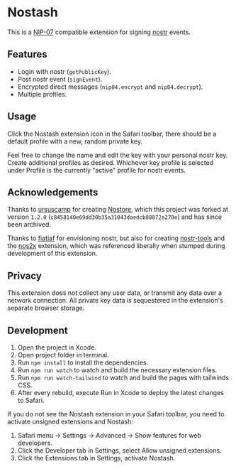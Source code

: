 # Nostash

This is a [NIP-07][nip07] compatible extension for signing [nostr][nostr] events.

## Features

- Login with nostr (`getPublicKey`).
- Post nostr event (`signEvent`).
- Encrypted direct messages (`nip04.encrypt` and `nip04.decrypt`).
- Multiple profiles.

## Usage

Click the Nostash extension icon in the Safari toolbar, there should be a default profile with a new, random private key.

Feel free to change the name and edit the key with your personal nostr key. Create additional profiles as desired. Whichever key profile is selected under Profile is the currently "active" profile for nostr events.

## Acknowledgements

Thanks to [ursuscamp][ursuscamp] for creating [Nostore][Nostore], which this project was forked at version `1.2.0` (`c8458140e69dd30b35a31043daedcb88872a270e`) and has since been archived.

Thanks to [fiatjaf][fiatjaf] for envisioning nostr, but also for creating [nostr-tools][nostr-tools] and the [nos2x][nos2x] extension, which was referenced liberally when stumped during development of this extension.

## Privacy

This extension does not collect any user data, or transmit any data over a network connection. All private key data is sequestered in the extension's separate browser storage.

## Development

1. Open the project in Xcode.
2. Open project folder in terminal.
3. Run `npm install` to install the dependencies.
4. Run `npm run watch` to watch and build the necessary extension files.
5. Run `npm run watch-tailwind` to watch and build the pages with tailwinds CSS.
6. After every rebuild, execute Run in Xcode to deploy the latest changes to Safari.

If you do not see the Nostash extension in your Safari toolbar, you need to activate unsigned extensions and Nostash:

1. Safari menu -> Settings -> Advanced -> Show features for web developers.
2. Click the Developer tab in Settings, select Allow unsigned extensions.
3. Click the Extensions tab in Settings, activate Nostash.

[nostr]: https://github.com/nostr-protocol
[ursuscamp]: https://github.com/ursuscamp
[nostore]: https://github.com/ursuscamp/nostore
[fiatjaf]: https://github.com/fiatjaf
[nip07]: https://github.com/nostr-protocol/nips/blob/master/07.md
[nostr-tools]: https://github.com/nbd-wtf/nostr-tools
[nos2x]: https://github.com/fiatjaf/nos2x
